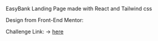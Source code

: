 EasyBank Landing Page made with React and Tailwind css

Design from Front-End Mentor: 

Challenge Link: -> [here](https://www.frontendmentor.io/challenges/easybank-landing-page-WaUhkoDN)
